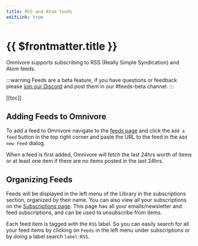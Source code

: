 ```yaml
---
title: RSS and Atom feeds
editLink: true
---
```


# {{ $frontmatter.title }}

Omnivore supports subscribing to RSS (Really Simple Syndication) and Atom feeds.

:::warning
Feeds are a beta feature, if you have questions or feedback please [join our Discord](https://discord.gg/h2z5rppzz9) and post them in our #feeds-beta channel.
:::

[[toc]]

## Adding Feeds to Omnivore

To add a feed to Omnivore navigate to the [feeds page](https://omnivore.app/settings/feeds) and click the `Add a feed` button in the top right corner and paste the URL to the feed in the `Add new Feed` dialog.

When a feed is first added, Omnivore will fetch the last 24hrs worth of items or at least one item if there are no items posted in the last 24hrs.

## Organizing Feeds

Feeds will be displayed in the left menu of the Library in the subscriptions section, organized by their name. You can also view all your subscriptions on the [Subscriptions page](https://omnivore.app/settings/subscriptions). This page has all your emails/newsletter and feed subscriptions, and can be used to unsubscribe from items.

Each feed item is tagged with the `RSS` label. So you can easily search for all your feed items by clicking on `Feeds` in the left menu under subscriptions or by doing a label search `label:RSS`.
